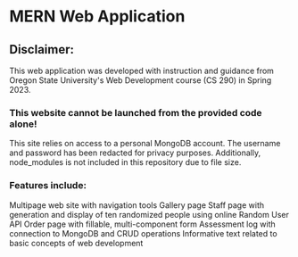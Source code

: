 # MERN Web Application

## Disclaimer:
This web application was developed with instruction and guidance from Oregon State University's Web Development course (CS 290) in Spring 2023. 

### This website cannot be launched from the provided code alone!
This site relies on access to a personal MongoDB account. The username and password has been redacted for privacy purposes. Additionally, node_modules is not included in this repository due to file size. 

### Features include:
Multipage web site with navigation tools
Gallery page
Staff page with generation and display of ten randomized people using online Random User API
Order page with fillable, multi-component form
Assessment log with connection to MongoDB and CRUD operations
Informative text related to basic concepts of web development
